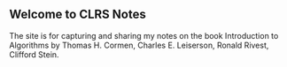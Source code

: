 ## Welcome to CLRS Notes

The site is for capturing and sharing my notes on the book Introduction to Algorithms by Thomas H. Cormen, Charles E. Leiserson, Ronald Rivest, Clifford Stein.


